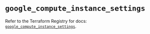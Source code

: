 # `google_compute_instance_settings`

Refer to the Terraform Registry for docs: [`google_compute_instance_settings`](https://registry.terraform.io/providers/hashicorp/google/5.40.0/docs/resources/compute_instance_settings).
